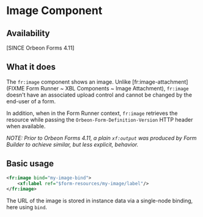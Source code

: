 # Image Component

<!-- toc -->

## Availability

[SINCE Orbeon Forms 4.11]

## What it does

The `fr:image` component shows an image. Unlike [fr:image-attachment](FIXME Form Runner ~ XBL Components ~ Image Attachment), `fr:image` doesn't have an associated upload control and cannot be changed by the end-user of a form.

In addition, when in the Form Runner context, `fr:image` retrieves the resource while passing the `Orbeon-Form-Definition-Version` HTTP header when available.

*NOTE: Prior to Orbeon Forms 4.11, a plain `xf:output` was produced by Form Builder to achieve similar, but less explicit, behavior.*

## Basic usage

```xml
<fr:image bind="my-image-bind">
    <xf:label ref="$form-resources/my-image/label"/>
</fr:image>
```

The URL of the image is stored in instance data via a single-node binding, here using `bind`.
